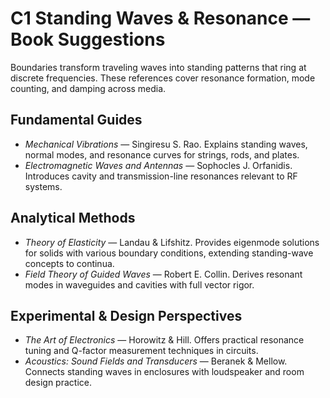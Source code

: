 # C1 Standing Waves & Resonance — Book Suggestions

Boundaries transform traveling waves into standing patterns that ring at discrete frequencies. These references cover resonance formation, mode counting, and damping across media.

## Fundamental Guides
- *Mechanical Vibrations* — Singiresu S. Rao. Explains standing waves, normal modes, and resonance curves for strings, rods, and plates.
- *Electromagnetic Waves and Antennas* — Sophocles J. Orfanidis. Introduces cavity and transmission-line resonances relevant to RF systems.

## Analytical Methods
- *Theory of Elasticity* — Landau & Lifshitz. Provides eigenmode solutions for solids with various boundary conditions, extending standing-wave concepts to continua.
- *Field Theory of Guided Waves* — Robert E. Collin. Derives resonant modes in waveguides and cavities with full vector rigor.

## Experimental & Design Perspectives
- *The Art of Electronics* — Horowitz & Hill. Offers practical resonance tuning and Q-factor measurement techniques in circuits.
- *Acoustics: Sound Fields and Transducers* — Beranek & Mellow. Connects standing waves in enclosures with loudspeaker and room design practice.
